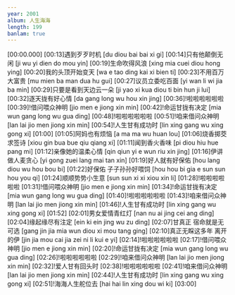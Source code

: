```yaml
---
year: 2001
album: 人生海海
length: 199
banlam: true
---
```

[00:00.000]
[00:13]遇到歹歹时机 [du diou bai bai xi gi]
[00:14]只有他颠倒无闲 [ji wu yi dien do mou yin]
[00:19]生命吹得风浪 [xing mia cuei diou hong ying]
[00:20]我的头顶开始变天 [wa e tao ding kai xi bien ti]
[00:23]不用百万大富贵 [mu mien ba man dua hu gui]
[00:27]议员立委吃百面 [yi wan li wi jia ba min]
[00:29]只要是看到天边云一朵 [ji yao xi kua diou ti bin hun ji lui]
[00:32]逐天拢有好心情 [da gang long wu hou xin jing]
[00:36]!啦啦啦啦啦啦
[00:39]!借问喂众神明 [jio men e jiong xin min]
[00:42]!命运甘拢有决定 [mia wun gang long wu gua ding]
[00:48]!啦啦啦啦啦啦
[00:51]!咱来借问众神明 [lan lai jio men jiong xin min]
[00:54]!人生甘有成功时 [lin xing gang wu xing gong xi]
[01:00]
[01:05]阿妈也有烦恼 [a ma ma wu huan lou]
[01:06]烧香掷茭求签诗 [xiou gin bua bue qiu qiang xi]
[01:11]闻到香火香味 [pi diou hiu hue pang mi]
[01:12]亲像她的温柔心情 [qin qiun yi e wun riu xin jing]
[01:16]伊讲做人麦贪心 [yi gong zuei lang mai tan xin]
[01:19]好人就有好保佑 [hou lang diou wu hou bou bi]
[01:22]好保佑 子子孙孙好喂饲 [hou hou bi  gia e sun sun hou you qi]
[01:24]顺顺势势小生意 [sun sun xi xi xiou xin li]
[01:28]!啦啦啦啦啦啦
[01:31]!借问喂众神明 [jio men e jiong xin min]
[01:34]!命运甘拢有决定 [mia wun gang long wu gua ding]
[01:40]!啦啦啦啦啦啦
[01:43]!咱来借问众神明 [lan lai jio men jiong xin min]
[01:46]!人生甘有成功时 [lin xing gang wu xing gong xi]
[01:52]
[02:01]男女爱情青红灯 [nan nu ai jing cei ang ding]
[02:04]缘起缘尽有注定 [ein ki ein jing wu zu ding]
[02:07]甘真正 宿命就是无可选 [gang jin jia  mia wun diou xi mou tang ging]
[02:10]真正无睬这多年 离开的伊 [jin jia mou cai jia zei ni  li kui e yi]
[02:14]!啦啦啦啦啦啦
[02:17]!借问喂众神明 [jio men e jiong xin min]
[02:20]!命运甘拢有决定 [mia wun gang long wu gua ding]
[02:26]!啦啦啦啦啦啦
[02:29]!咱来借问众神明 [lan lai jio men jiong xin min]
[02:32]!爱人甘有回头时
[02:38]!啦啦啦啦啦啦
[02:41]!咱来借问众神明 [lan lai jio men jiong xin min]
[02:44]!人生甘有成功时 [lin xing gang wu xing gong xi]
[02:51]!海海人生舵位去 [hai hai lin xing dou wi ki]
[03:00]